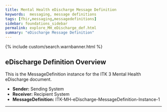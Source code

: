 ```yaml
---
title: Mental Health eDischarge Message Definition
keywords:  messaging, message definitions
tags: [fhir,messaging,messagedefinitions]
sidebar: foundations_sidebar
permalink: explore_MH_eDischarge_def.html
summary: "eDischarge Message Definition"
---
```


{% include custom/search.warnbanner.html %}

## eDischarge Definition Overview ##

This is the MessageDefinition instance for the ITK 3 Mental Health eDischarge document.

- **Sender:**  Sending System
- **Receiver:** Recipient System
- **MessageDefinition:** ITK-MH-eDischarge-MessageDefinition-Instance-1


<script src="https://gist.github.com/IOPS-DEV/f5c4265bc3b719286b7728c0cbe5e7ec.js"></script>
---










